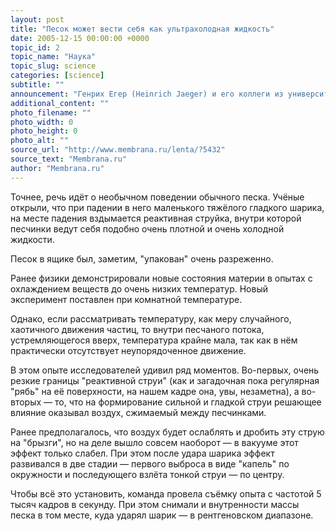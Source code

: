 ```yaml
---
layout: post
title: "Песок может вести себя как ультрахолодная жидкость"
date: 2005-12-15 00:00:00 +0000
topic_id: 2
topic_name: "Наука"
topic_slug: science
categories: [science]
subtitle: ""
announcement: "Генрих Егер (Heinrich Jaeger) и его коллеги из университета Чикаго (University of Chicago) обнаружили новое, подобное плотной и сверххолодной жидкости, состояние вещества в простом опыте с песком."
additional_content: ""
photo_filename: ""
photo_width: 0
photo_height: 0
photo_alt: ""
source_url: "http://www.membrana.ru/lenta/?5432"
source_text: "Membrana.ru"
author: "Membrana.ru"
---
```

Точнее, речь идёт о необычном поведении обычного песка. Учёные открыли, что при падении в него маленького тяжёлого гладкого шарика, на месте падения вздымается реактивная струйка, внутри которой песчинки ведут себя подобно очень плотной и очень холодной жидкости.

Песок в ящике был, заметим, "упакован" очень разреженно.

Ранее физики демонстрировали новые состояния материи в опытах с охлаждением веществ до очень низких температур. Новый эксперимент поставлен при комнатной температуре.

Однако, если рассматривать температуру, как меру случайного, хаотичного движения частиц, то внутри песчаного потока, устремляющегося вверх, температура крайне мала, так как в нём практически отсутствует неупорядоченное движение.

В этом опыте исследователей удивил ряд моментов. Во-первых, очень резкие границы "реактивной струи" (как и загадочная пока регулярная "рябь" на её поверхности, на нашем кадре она, увы, незаметна), а во-вторых — то, что на формирование сильной и гладкой струи решающее влияние оказывал воздух, сжимаемый между песчинками.

Ранее предполагалось, что воздух будет ослаблять и дробить эту струю на "брызги", но на деле вышло совсем наоборот — в вакууме этот эффект только слабел. При этом после удара шарика эффект развивался в две стадии — первого выброса в виде "капель" по окружности и последующего взлёта тонкой струи — по центру.

Чтобы всё это установить, команда провела съёмку опыта с частотой 5 тысяч кадров в секунду. При этом снимали и внутренности массы песка в том месте, куда ударял шарик — в рентгеновском диапазоне.
